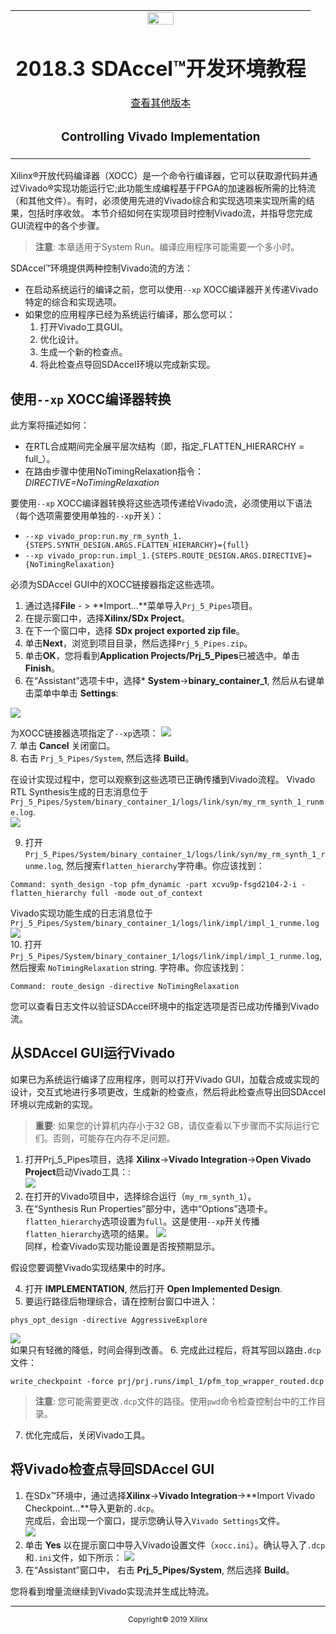 <table>
 <tr>
   <td align="center"><img src="https://www.xilinx.com/content/dam/xilinx/imgs/press/media-kits/corporate/xilinx-logo.png" width="30%"/><h1>2018.3 SDAccel™开发环境教程</h1>
   <a href="https://github.com/Xilinx/SDAccel-Tutorials/branches/all">查看其他版本</a>
   </td>
 </tr>
 <tr>
 <td align="center"><h3>Controlling Vivado Implementation</h3>
 </td>
 </tr>
</table>

Xilinx®开放代码编译器（XOCC）是一个命令行编译器，它可以获取源代码并通过Vivado®实现功能运行它;此功能生成编程基于FPGA的加速器板所需的比特流（和其他文件）。有时，必须使用先进的Vivado综合和实现选项来实现所需的结果，包括时序收敛。
本节介绍如何在实现项目时控制Vivado流，并指导您完成GUI流程中的各个步骤。  
>**注意**: 本章适用于System Run。编译应用程序可能需要一个多小时。

SDAccel™环境提供两种控制Vivado流的方法：
* 在启动系统运行的编译之前，您可以使用`--xp` XOCC编译器开关传递Vivado特定的综合和实现选项。
* 如果您的应用程序已经为系统运行编译，那么您可以：
  1. 打开Vivado工具GUI。
  2. 优化设计。
  3. 生成一个新的检查点。
  4. 将此检查点导回SDAccel环境以完成新实现。

## 使用`--xp` XOCC编译器转换
此方案将描述如何：
 * 在RTL合成期间完全展平层次结构（即，指定_FLATTEN_HIERARCHY = full_）。
 * 在路由步骤中使用NoTimingRelaxation指令： _DIRECTIVE=NoTimingRelaxation_

要使用`--xp` XOCC编译器转换将这些选项传递给Vivado流，必须使用以下语法（每个选项需要使用单独的`--xp`开关）：
* `--xp vivado_prop:run.my_rm_synth_1.{STEPS.SYNTH_DESIGN.ARGS.FLATTEN_HIERARCHY}={full}`
* `--xp vivado_prop:run.impl_1.{STEPS.ROUTE_DESIGN.ARGS.DIRECTIVE}={NoTimingRelaxation}`


必须为SDAccel GUI中的XOCC链接器指定这些选项。
1. 通过选择**File** - > **Import...**菜单导入`Prj_5_Pipes`项目。<!--ThomasB: the project name is non-descriptive and should be changed. Also, it is best to create projects from scratch rather than load existing ones.-->
2. 在提示窗口中，选择**Xilinx/SDx Project**。
3. 在下一个窗口中，选择 **SDx project exported zip file**。
4. 单击**Next**，浏览到项目目录，然后选择`Prj_5_Pipes.zip`。
5. 单击**OK**，您将看到**Application Projects/Prj_5_Pipes**已被选中。单击 **Finish**。  
6. 在“Assistant”选项卡中，选择* **System**->**binary_container_1**, 然后从右键单击菜单中单击 **Settings**:

  ![](images/vivado-implementation_snap1.PNG)

  为XOCC链接器选项指定了`--xp`选项：
  ![](images/vivado-implementation_snap2.PNG)
</br>
7. 单击 **Cancel** 关闭窗口。  
8. 右击 `Prj_5_Pipes/System`, 然后选择 **Build**。  

  在设计实现过程中，您可以观察到这些选项已正确传播到Vivado流程。 Vivado RTL Synthesis生成的日志消息位于`Prj_5_Pipes/System/binary_container_1/logs/link/syn/my_rm_synth_1_runme.log`.  
  ![](images/vivado-implementation_snap4.PNG)

9. 打开 `Prj_5_Pipes/System/binary_container_1/logs/link/syn/my_rm_synth_1_runme.log`, 然后搜索`flatten_hierarchy`字符串。你应该找到： 
```
Command: synth_design -top pfm_dynamic -part xcvu9p-fsgd2104-2-i -flatten_hierarchy full -mode out_of_context  
```

  Vivado实现功能生成的日志消息位于`Prj_5_Pipes/System/binary_container_1/logs/link/impl/impl_1_runme.log`  
![](images/vivado-implementation_snap5.PNG)
</br>
10. 打开 `Prj_5_Pipes/System/binary_container_1/logs/link/impl/impl_1_runme.log`, 然后搜索 `NoTimingRelaxation` string. 字符串。你应该找到：  
```
Command: route_design -directive NoTimingRelaxation
```

  您可以查看日志文件以验证SDAccel环境中的指定选项是否已成功传播到Vivado流。

## 从SDAccel GUI运行Vivado
如果已为系统运行编译了应用程序，则可以打开Vivado GUI，加载合成或实现的设计，交互式地进行多项更改，生成新的检查点，然后将此检查点导出回SDAccel环境以完成新的实现。

>**重要**: 如果您的计算机内存小于32 GB，请仅查看以下步骤而不实际运行它们。否则，可能存在内存不足问题。

1. 打开Prj_5_Pipes项目，选择 **Xilinx**->**Vivado Integration**->**Open Vivado Project**启动Vivado工具：:  
![](images/vivado-implementation_snap6.PNG)  
2. 在打开的Vivado项目中，选择综合运行（`my_rm_synth_1`）。
3. 在“Synthesis Run Properties”部分中，选中“Options”选项卡。 `flatten_hierarchy`选项设置为`full`。这是使用`--xp`开关传播`flatten_hierarchy`选项的结果。
![](images/vivado-implementation_snap7.PNG)  
同样，检查Vivado实现功能设置是否按预期显示。

  假设您要调整Vivado实现结果中的时序。

4. 打开 **IMPLEMENTATION**, 然后打开 **Open Implemented Design**.
5. 要运行路径后物理综合，请在控制台窗口中进入：  
```
phys_opt_design -directive AggressiveExplore
```  
![](images/vivado-implementation_snap8.PNG)  
 如果只有轻微的降低，时间会得到改善。
6. 完成此过程后，将其写回以路由`.dcp`文件：
```
write_checkpoint -force prj/prj.runs/impl_1/pfm_top_wrapper_routed.dcp
```
>**注意**: 您可能需要更改`.dcp`文件的路径。使用`pwd`命令检查控制台中的工作目录。
7. 优化完成后，关闭Vivado工具。

## 将Vivado检查点导回SDAccel GUI

1. 在SDx™环境中，通过选择**Xilinx**->**Vivado Integration**->**Import Vivado Checkpoint...**导入更新的`.dcp`。  
完成后，会出现一个窗口，提示您确认导入`Vivado Settings`文件。  
![](images/vivado-implementation_snap9.PNG)  
2. 单击 **Yes** 以在提示窗口中导入Vivado设置文件（`xocc.ini`）。确认导入了`.dcp`和`.ini`文件，如下所示： 
![](images/vivado-implementation_snap10.PNG)
3. 在“Assistant”窗口中， 右击 **Prj_5_Pipes/System**, 然后选择 **Build**。  

您将看到增量流继续到Vivado实现流并生成比特流。

<hr/>
<p align="center"><sup>Copyright&copy; 2019 Xilinx</sup></p>
